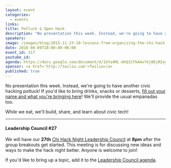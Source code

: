 ```yaml
---
layout: event
categories: 
  - events
links:
title: Potluck & Open Hack
description: "No presentation this week. Instead, we're going to have another civic hacking potluck! If you'd like, please bring drinks, snacks or desserts! We'll provide the usual empanadas too. While we eat, we'll build, share, and learn about civic tech!"
speakers:
image: /images/blog/2015-11-23-10-lessons-from-organizing-the-chi-hack-night/img10.jpg
date: 2016-08-09T18:00:00-06:00
event_id: 217
youtube_id: 
agenda: https://docs.google.com/document/d/1bYa4ML-mhQ1CFkA4xYXj06jRIay1oQkecbKLZppYTqY/edit#
sponsor: <a href='http://twilio.com'>Twilio</a>
published: true
---
```


No presentation this week. Instead, we're going to have another civic hacking potluck! If you'd like to bring drinks, snacks or desserts, [fill out your name and what you're bringing here](https://docs.google.com/spreadsheets/d/1KRNzRTglD-wp6wM-5ea5VP19kphtP6WXWhu8PeSYA1c/edit#gid=0)! We'll provide the usual empanadas too.

While we eat, we'll build, share, and learn about civic tech!

---

#### Leadership Council #27

We will have our **27th** [Chi Hack Night Leadership Council](http://chihacknight.org/leadership-council.html) at **8pm** after the group breakouts get started. This meeting is for discussing new ideas and ways to make the hack night better. Anyone is welcome to join! 

If you'd like to bring up a topic, add it to the [Leadership Council agenda](https://docs.google.com/document/d/1D8DT5uCsCI2cWQsDwoCRQjN7rFQfLmG1g1y7YHHMMFk/edit).